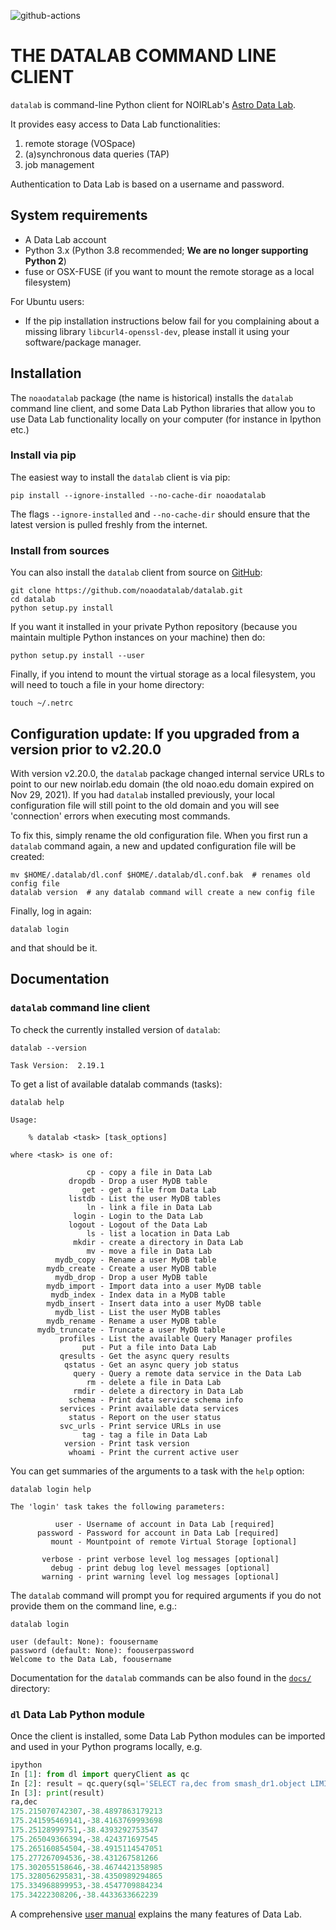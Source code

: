 ![github-actions](https://github.com/rnikutta/datalab/workflows/Build,%20test,%20deploy%20pip%20package%20of%20datalab%20cmd%20line%20client/badge.svg?branch=master)

# THE DATALAB COMMAND LINE CLIENT

``datalab`` is command-line Python client for NOIRLab's [Astro Data Lab](https://datalab.noirlab.edu).

It provides easy access to Data Lab functionalities:

1. remote storage (VOSpace)
1. (a)synchronous data queries (TAP)
1. job management

Authentication to Data Lab is based on a username and password.


## System requirements

* A Data Lab account
* Python 3.x (Python 3.8 recommended; **We are no longer supporting Python 2**)
* fuse or OSX-FUSE (if you want to mount the remote storage as a local filesystem)

For Ubuntu users:

* If the pip installation instructions below fail for you complaining about a missing library `libcurl4-openssl-dev`, please install it using your software/package manager.

## Installation

The ``noaodatalab`` package (the name is historical) installs the
``datalab`` command line client, and some Data Lab Python libraries
that allow you to use Data Lab functionality locally on your computer
(for instance in Ipython etc.)

### Install via pip

The easiest way to install the ``datalab`` client is via pip:

```
pip install --ignore-installed --no-cache-dir noaodatalab
```

The flags `--ignore-installed` and `--no-cache-dir` should ensure that the latest version is pulled freshly from the internet.

### Install from sources

You can also install the ``datalab`` client from source on
[GitHub](https://github.com/noaodatalab/datalab.git):

```
git clone https://github.com/noaodatalab/datalab.git
cd datalab
python setup.py install
```

If you want it installed in your private Python repository (because
you maintain multiple Python instances on your machine) then do:

```
python setup.py install --user
```

Finally, if you intend to mount the virtual storage as a local
filesystem, you will need to touch a file in your home directory:

```
touch ~/.netrc
```

## Configuration update: If you upgraded from a version prior to v2.20.0

With version v2.20.0, the `datalab` package changed internal service
URLs to point to our new noirlab.edu domain (the old noao.edu domain
expired on Nov 29, 2021). If you had `datalab` installed previously,
your local configuration file will still point to the old domain and
you will see 'connection' errors when executing most commands.

To fix this, simply rename the old configuration file. When you first
run a `datalab` command again, a new and updated configuration file will
be created:

```
mv $HOME/.datalab/dl.conf $HOME/.datalab/dl.conf.bak  # renames old config file
datalab version  # any datalab command will create a new config file
```

Finally, log in again:

```
datalab login
```

and that should be it.
</div>

## Documentation

### ``datalab`` command line client

To check the currently installed version of `datalab`:

```
datalab --version

Task Version:  2.19.1
```

To get a list of available datalab commands (tasks):

```
datalab help

Usage:

    % datalab <task> [task_options]

where <task> is one of:

                 cp - copy a file in Data Lab
             dropdb - Drop a user MyDB table
                get - get a file from Data Lab
             listdb - List the user MyDB tables
                 ln - link a file in Data Lab
              login - Login to the Data Lab
             logout - Logout of the Data Lab
                 ls - list a location in Data Lab
              mkdir - create a directory in Data Lab
                 mv - move a file in Data Lab
          mydb_copy - Rename a user MyDB table
        mydb_create - Create a user MyDB table
          mydb_drop - Drop a user MyDB table
        mydb_import - Import data into a user MyDB table
         mydb_index - Index data in a MyDB table
        mydb_insert - Insert data into a user MyDB table
          mydb_list - List the user MyDB tables
        mydb_rename - Rename a user MyDB table
      mydb_truncate - Truncate a user MyDB table
           profiles - List the available Query Manager profiles
                put - Put a file into Data Lab
           qresults - Get the async query results
            qstatus - Get an async query job status
              query - Query a remote data service in the Data Lab
                 rm - delete a file in Data Lab
              rmdir - delete a directory in Data Lab
             schema - Print data service schema info
           services - Print available data services
             status - Report on the user status
           svc_urls - Print service URLs in use
                tag - tag a file in Data Lab
            version - Print task version
             whoami - Print the current active user
```

You can get summaries of the arguments to a task with the ``help``
option:

```
datalab login help

The 'login' task takes the following parameters:

          user - Username of account in Data Lab [required]
      password - Password for account in Data Lab [required]
         mount - Mountpoint of remote Virtual Storage [optional]
  
       verbose - print verbose level log messages [optional]
         debug - print debug log level messages [optional]
       warning - print warning level log messages [optional]
```

The ``datalab`` command will prompt you for required arguments if you do not
provide them on the command line, e.g.:

```
datalab login

user (default: None): foousername
password (default: None): foouserpassword
Welcome to the Data Lab, foousername
```

Documentation for the ``datalab`` commands can be also found in the
[``docs/``](github.com/noaodatalab/datalab/tree/master/docs)
directory:

### ``dl`` Data Lab Python module

Once the client is installed, some Data Lab Python modules can be
imported and used in your Python programs locally, e.g.

```python
ipython
In [1]: from dl import queryClient as qc
In [2]: result = qc.query(sql='SELECT ra,dec from smash_dr1.object LIMIT 10')
In [3]: print(result)
ra,dec
175.215070742307,-38.4897863179213
175.241595469141,-38.4163769993698
175.25128999751,-38.4393292753547
175.265049366394,-38.424371697545
175.265160854504,-38.4915114547051
175.277267094536,-38.431267581266
175.302055158646,-38.4674421358985
175.328056295831,-38.4350989294865
175.334968899953,-38.4547709884234
175.34222308206,-38.4433633662239
```

A comprehensive [user manual](https://datalab.noirlab.edu/docs/manual/)
explains the many features of Data Lab.

<!---
### To mount virtual storage as a local directory at login

You can mount the virtual storage as a local directory at login by
using the optional <i>mount</i> argument. 

```
datalab login --user=<user> --password=<password> --mount=/tmp/vospace
```

This will attempt to mount the default virtual storage (at NOIRLab). If
you need to mount another one, you should use the ``datalab mount`` option.

### To mount virtual storage as a local directory once logged in

```
datalab mount
vospace (default: vos:):
mount (default: /tmp/vospace):
```

### To unmount virtual storage

You can either use a regular Unix command:

```
umount /tmp/vospace
```

or unmount the space when you log out of Data Lab:

```
datalab logout --unmount=/tmp/vospace
```
-->